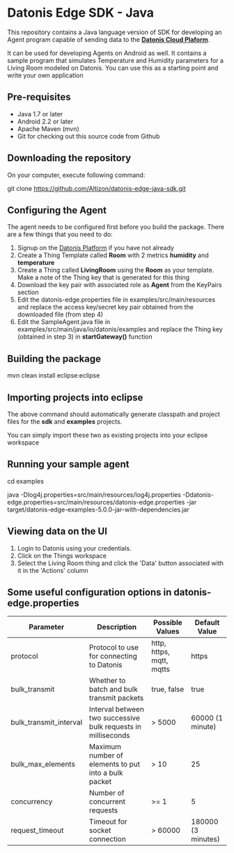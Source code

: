 # Datonis Edge SDK - Java
This repository contains a Java language version of SDK for developing an Agent program capable of sending data to the [**Datonis Cloud Plaform**](https://www.datonis.io).

It can be used for developing Agents on Android as well. It contains a sample program that simulates Temperature and Humidity parameters for a Living Room modeled on Datonis. You can use this as a starting point and write your own application

## Pre-requisites
* Java 1.7 or later
* Android 2.2 or later
* Apache Maven (mvn)
* Git for checking out this source code from Github

## Downloading the repository

On your computer, execute following command:

git clone https://github.com/Altizon/datonis-edge-java-sdk.git

## Configuring the Agent

The agent needs to be configured first before you build the package. There are a few things that you need to do:

1. Signup on the [Datonis Platform](https://www.datonis.io) if you have not already
2. Create a Thing Template called **Room** with 2 metrics **humidity** and **temperature**
3. Create a Thing called **LivingRoom** using the **Room** as your template. Make a note of the Thing key that is generated for this thing
4. Download the key pair with associated role as **Agent** from the KeyPairs section
5. Edit the datonis-edge.properties file in examples/src/main/resources and replace the access key/secret key pair obtained from the downloaded file (from step 4)
6. Edit the SampleAgent.java file in examples/src/main/java/io/datonis/examples and replace the Thing key (obtained in step 3) in **startGateway()** function

## Building the package

mvn clean install eclipse:eclipse

## Importing projects into eclipse

The above command should automatically generate classpath and project files for the **sdk** and **examples** projects.

You can simply import these two as existing projects into your eclipse workspace

## Running your sample agent

cd examples

java -Dlog4j.properties=src/main/resources/log4j.properties -Ddatonis-edge.properties=src/main/resources/datonis-edge.properties -jar target/datonis-edge-examples-5.0.0-jar-with-dependencies.jar

## Viewing data on the UI

1. Login to Datonis using your credentials.
2. Click on the Things workspace
3. Select the Living Room thing and click the 'Data' button associated with it in the 'Actions' column

## Some useful configuration options in datonis-edge.properties

| Parameter   | Description | Possible Values  | Default Value  |
|---|---|---|---|
| protocol  | Protocol to use for connecting to Datonis  | http, https, mqtt, mqtts  | https  |
| bulk_transmit | Whether to batch and bulk transmit packets | true, false  | true  |
| bulk_transmit_interval  | Interval between two successive bulk requests in milliseconds | > 5000  | 60000 (1 minute)  |
| bulk_max_elements  | Maximum number of elements to put into a bulk packet | > 10  | 25 |
| concurrency  | Number of concurrent requests | >= 1  | 5 |
| request_timeout  | Timeout for socket connection | > 60000  | 180000 (3 minutes) |
